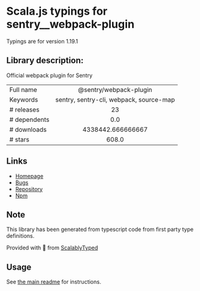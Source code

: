 
# Scala.js typings for sentry__webpack-plugin

Typings are for version 1.19.1

## Library description:
Official webpack plugin for Sentry

|                    |                 |
| ------------------ | :-------------: |
| Full name          | @sentry/webpack-plugin |
| Keywords           | sentry, sentry-cli, webpack, source-map |
| # releases         | 23 |
| # dependents       | 0.0 |
| # downloads        | 4338442.666666667 |
| # stars            | 608.0 |

## Links
- [Homepage](https://github.com/getsentry/sentry-webpack-plugin)
- [Bugs](https://github.com/getsentry/sentry-webpack-plugin/issues)
- [Repository](https://github.com/getsentry/sentry-webpack-plugin)
- [Npm](https://www.npmjs.com/package/%40sentry%2Fwebpack-plugin)
    


## Note
This library has been generated from typescript code from first party type definitions.

Provided with :purple_heart: from [ScalablyTyped](https://github.com/oyvindberg/ScalablyTyped)

## Usage
See [the main readme](../../readme.md) for instructions.


